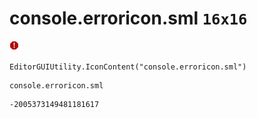 # console.erroricon.sml `16x16`
<img src="/img/console.erroricon.sml.png" width=16 height=16>

``` CSharp
EditorGUIUtility.IconContent("console.erroricon.sml")
```
```
console.erroricon.sml
```
```
-2005373149481181617
```
